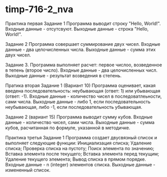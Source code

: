 # timp-716-2_nva
Практика первая
Задание 1
Программа выводит строку "Hello, World!".
Входные данные - отсутсвуют.
Выходные данные - строка "Hello, World!". 

Задание 2
Программа совершает суммирование двух чисел.
Входные данные - два целочисленных числа.
Выходные данные - сумма этих двух чисел.

Задание 3.
Программа выполняет расчет: первое числоо, возведенное в тепень (второе число).
Входные данные - два целочисленных числ.
Выходные данные - результат возведения в степень.

Пратика вторая
Задание 1
(Вариант 10)
Программа оценивает, какая введена последовательность: неубывающая (ответ: 1) или убывающая (ответ: -1).
Входные данные - количество чисел в последоватлеьности, сами числа.
Выходные данные - либо 1, если последовательность неубывающая, либо -1, если последовательность убывающая.

Задание 2
(вариант 15)
Программа выводит сумму кубов.
Входные данные - количество чисел, сами числа.
Выходные данные - сумма кубов, расчитанная по формуле, указанной в методичке.

Практика третья
Задание 1
Программа создает двусвязный список и выполняет следующие функции:
Инициализация списка;
Удаление списка;
Проверка списка на пустоту;
Поиск элемента по значению;
Вставка элемента после текущего;
Вставка элемента перед текущим;
Удаление текущего элемента;
Вывод списка в прямом порядке.
Входные данные - n (integer) элементов списка.
Выходные данные - измененный список.

